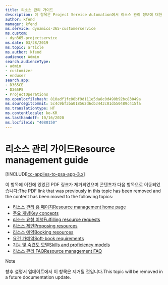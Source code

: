 ```yaml
---
title: 리소스 관리 가이드
description: 이 항목은 Project Service Automation에서 리소스 관리 정보에 대한 링크를 제공합니다.
author: kfend
manager: kfend
ms.service: dynamics-365-customerservice
ms.custom:
- dyn365-projectservice
ms.date: 03/28/2019
ms.topic: article
ms.author: kfend
audience: Admin
search.audienceType:
- admin
- customizer
- enduser
search.app:
- D365CE
- D365PS
- ProjectOperations
ms.openlocfilehash: 810adf1fc00bf9d111e5da8c0d490b92bc83049a
ms.sourcegitcommit: 5c4c9bf3ba018562d6cb3443c01d550489c415fa
ms.translationtype: HT
ms.contentlocale: ko-KR
ms.lasthandoff: 10/16/2020
ms.locfileid: "4080150"
---
```

# <a name="resource-management-guide"></a><span data-ttu-id="1340a-103">리소스 관리 가이드</span><span class="sxs-lookup"><span data-stu-id="1340a-103">Resource management guide</span></span>

[!INCLUDE[cc-applies-to-psa-app-3.x](../../includes/cc-applies-to-psa-app-3x.md)]

<span data-ttu-id="1340a-104">이 항목에 이전에 있었던 PDF 링크가 제거되었으며 콘텐츠가 다음 항목으로 이동되었습니다:</span><span class="sxs-lookup"><span data-stu-id="1340a-104">The PDF link that was previously in this topic has been removed and the content has been moved to the following topics:</span></span>

- [<span data-ttu-id="1340a-105">리소스 관리 홈 페이지</span><span class="sxs-lookup"><span data-stu-id="1340a-105">Resource management home page</span></span>](../resource-management-home-page.md)
- [<span data-ttu-id="1340a-106">주요 개념</span><span class="sxs-lookup"><span data-stu-id="1340a-106">Key concepts</span></span>](../reports-key-concepts.md)
- [<span data-ttu-id="1340a-107">리소스 요청 이행</span><span class="sxs-lookup"><span data-stu-id="1340a-107">Fulfilling resource requests</span></span>](../resource-management-fulfill-requests.md)
- [<span data-ttu-id="1340a-108">리소스 제안</span><span class="sxs-lookup"><span data-stu-id="1340a-108">Proposing resources</span></span>](../resource-management-propose-resources.md)
- [<span data-ttu-id="1340a-109">리소스 예약</span><span class="sxs-lookup"><span data-stu-id="1340a-109">Booking resources</span></span>](../resource-management-book-resources-scheduleboard.md)
- [<span data-ttu-id="1340a-110">요건 가예약</span><span class="sxs-lookup"><span data-stu-id="1340a-110">Soft-book requirements</span></span>](../resource-management-softbook-requirements.md)
- [<span data-ttu-id="1340a-111">기능 및 숙련도 모델</span><span class="sxs-lookup"><span data-stu-id="1340a-111">Skills and proficiency models</span></span>](../resource-management-skills-proficiency.md)
- [<span data-ttu-id="1340a-112">리소스 관리 FAQ</span><span class="sxs-lookup"><span data-stu-id="1340a-112">Resource management FAQ</span></span>](../resource-management-faq.md)

> [!NOTE]
> <span data-ttu-id="1340a-113">향후 설명서 업데이트에서 이 항목은 제거될 것입니다.</span><span class="sxs-lookup"><span data-stu-id="1340a-113">This topic will be removed in a future documentation update.</span></span> 

